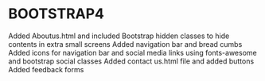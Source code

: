 # BOOTSTRAP4

Added Aboutus.html and included Bootstrap hidden classes to hide contents in extra small screens
Added navigation bar and bread cumbs
Added icons for navigation bar and social media links using fonts-awesome and bootstrap social classes
Added contact us.html file and added buttons
Added feedback forms

